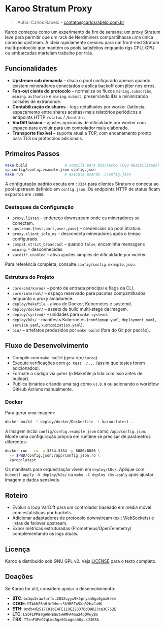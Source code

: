 # Karoo Stratum Proxy

> Autor: Carlos Rabelo - contato@carlosrabelo.com.br

Karoo começou como um experimento de fim de semana: um proxy Stratum leve para permitir que um rack de Nerdminers compartilhasse uma única conexão upstream. A ideia rapidamente cresceu para um front-end Stratum multi-protocolo que mantém os pools satisfeitos enquanto rigs CPU, GPU ou embarcadas martelam trabalho por trás.

## Funcionalidades

- **Upstream sob demanda** – disca o pool configurado apenas quando existem mineradores conectados e aplica backoff com jitter nos erros.
- **Fan-out ciente do protocolo** – normaliza os fluxos `mining.subscribe`, `mining.authorize` e `mining.submit`, preservando IDs e minimizando colisões de extranonce.
- **Contabilização de shares** – logs detalhados por worker (latência, espaçamento entre shares aceitas) mais relatórios periódicos e endpoints HTTP `/status` / `/healthz`.
- **VarDiff básico** – ajustes opcionais de dificuldade por worker com espaço para evoluir para um controlador mais elaborado.
- **Transporte flexível** – suporte atual a TCP, com encanamento pronto para TLS ou protocolos adicionais.

## Primeiros Passos

```bash
make build                 # compila para bin/karoo (CGO desabilitado)
cp config/config.example.json config.json
make run                   # executa usando ./config.json
```

A configuração padrão escuta em `:3334` para clientes Stratum e conecta ao pool upstream definido em `config.json`. Os endpoints HTTP de status ficam expostos em `:8080`.

### Destaques da Configuração

- `proxy.listen` – endereço downstream onde os mineradores se conectam.
- `upstream.{host,port,user,pass}` – credenciais do pool Stratum.
- `proxy.client_idle_ms` – desconecta mineradores após o tempo configurado.
- `compat.strict_broadcast` – quando `false`, encaminha mensagens `mining.*` desconhecidas.
- `vardiff.enabled` – ativa ajustes simples de dificuldade por worker.

Para referência completa, consulte `config/config.example.json`.

### Estrutura do Projeto

- `core/cmd/karoo/` – ponto de entrada principal e flags da CLI.
- `core/internal/` – espaço reservado para pacotes compartilhados enquanto o proxy amadurece.
- `deploy/Makefile` – alvos de Docker, Kubernetes e systemd.
- `deploy/docker/` – assets de build multi-stage da imagem.
- `deploy/systemd/` – unidades para `make systemd`.
- `deploy/k8s/` – manifests Kubernetes (`configmap.yaml`, `deployment.yaml`, `service.yaml`, `kustomization.yaml`).
- `bin/` – artefatos produzidos por `make build` (fora do Git por padrão).

## Fluxo de Desenvolvimento

- Compile com `make build` (gera `bin/karoo`).
- Execute verificações com `go test ./...` (assim que testes forem adicionados).
- Formate o código via `gofmt` (o Makefile já lida com isso antes de buildar).
- Publica binários criando uma tag como `v1.0.0` ou acionando o workflow GitHub Actions manualmente.

### Docker

Para gerar uma imagem:

```bash
docker build -f deploy/docker/Dockerfile -t karoo:latest .
```

A imagem inclui `config/config.example.json` como `/app/config.json`. Monte uma configuração própria em runtime se precisar de parâmetros diferentes:

```bash
docker run --rm -p 3334:3334 -p 8080:8080 \
  -v $PWD/config.json:/app/config.json:ro \
  karoo:latest
```

Os manifests para orquestração vivem em `deploy/k8s/`. Aplique com `kubectl apply -k deploy/k8s/` ou `make -C deploy k8s-apply` após ajustar imagem e dados sensíveis.

## Roteiro

- Evoluir o loop VarDiff para um controlador baseado em média móvel com estatísticas por buckets.
- Adicionar adaptadores de protocolo downstream (ex.: WebSockets) e listas de failover upstream.
- Expor métricas estruturadas (Prometheus/OpenTelemetry) complementando os logs atuais.

## Licença

Karoo é distribuído sob GNU GPL v2. Veja [LICENSE](LICENSE) para o texto completo.

## Doações

Se Karoo for útil, considere apoiar o desenvolvimento:

- **BTC**: `bc1qw2raw7urfuu2032uyyx9k5pryan5gu6gmz6exm`
- **DOGE**: `DTAkhF6oHiK9HmcsSk3RPZp5XqR2bvCaHK`
- **ETH**: `0xdb4d2517C81bE4FE110E223376dD9B23ca3C762E`
- **LTC**: `LSQFLPM89gABNEGutwWMFA4ma24qDVwy8m`
- **TRX**: `TTznF3FeDCqLmL5gx8GingeahUyLsJJ68A`
